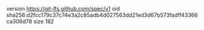 version https://git-lfs.github.com/spec/v1
oid sha256:d2fcc179c37c74e3a2c85adb4d027563dd21ed3d67b573fadff43366ca306d78
size 182
